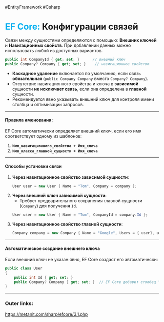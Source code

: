 #EntityFramework #Csharp 
# <font color="#00b0f0">EF Core:</font> Конфигурации связей

Связи между сущностями определяются с помощью:  **Внешних ключей** и **Навигационных свойств**. 
При добавлении данных можно использовать любой из доступных вариантов.

```csharp
public int CompanyId { get; set; }      // внешний ключ
public Company? Company { get; set; }    // навигационное свойство
```

- **Каскадное удаление** включается по умолчанию, если связь **обязательная** (`public Company Company` вместо `Company? Company`).  
- Отсутствие навигационного свойства и ключа в **зависимой** сущности **не исключает связь**, если она определена в **главной** сущности.  
- Рекомендуется явно указывать внешний ключ для контроля имени столбца и оптимизации запросов.  

---
#### **Правила именования:**
EF Core автоматически определяет внешний ключ, если его имя соответствует одному из шаблонов:  
1. **`Имя_навигационного_свойства + Имя_ключа`** 
2. **`Имя_класса_главной_сущности + Имя_ключа`**

---
#### **Способы установки связи**  
1. **Через навигационное свойство зависимой сущности**:  
   ```csharp
   User user = new User { Name = "Tom", Company = company };
   ```  
2. **Через внешний ключ зависимой сущности**:  
   - Требует предварительного сохранения главной сущности (`Company`) для получения `Id`.  
   ```csharp
   User user = new User { Name = "Tom", CompanyId = company.Id };
   ```  
3. **Через навигационное свойство главной сущности**:  
   ```csharp
   Company company = new Company { Name = "Google", Users = { user1, user2 } };
   ```  

---
#### **Автоматическое создание внешнего ключа**  
Если внешний ключ не указан явно, EF Core создаст его автоматически:  
  ```csharp
  public class User
  {
      public int Id { get; set; }
      public Company? Company { get; set; }  // EF Core добавит столбец "CompanyId"
  }
  ```   

---
### Outer links:
https://metanit.com/sharp/efcore/3.1.php